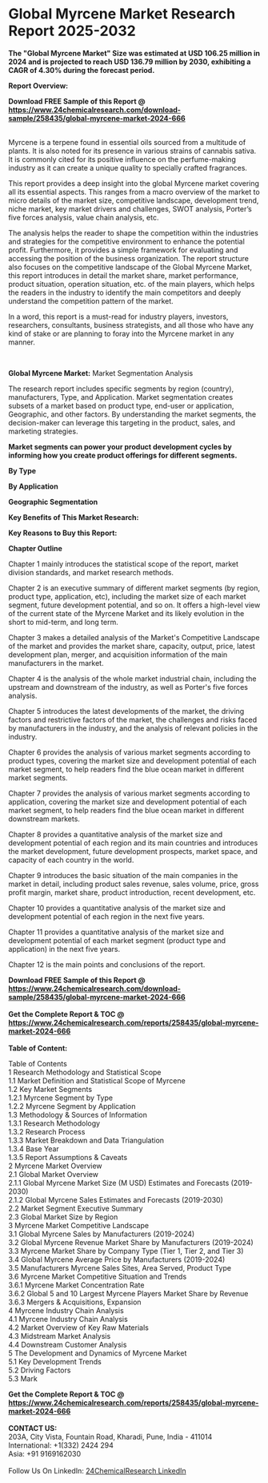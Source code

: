 <h1>Global Myrcene Market Research Report 2025-2032</h1><p><strong>The "Global Myrcene Market" Size was estimated at USD 106.25 million in 2024 and is projected to reach USD 136.79 million by 2030, exhibiting a CAGR of 4.30% during the forecast period.</strong></p><p>
</p><p><strong>Report Overview:</strong></p><div><b>Download FREE Sample of this Report @ 
            <a href="https://www.24chemicalresearch.com/download-sample/258435/global-myrcene-market-2024-666">
            https://www.24chemicalresearch.com/download-sample/258435/global-myrcene-market-2024-666</a></b></div><br><p>
</p><p>Myrcene is a terpene found in essential oils sourced from a multitude of plants. It is also noted for its presence in various strains of cannabis sativa. It is commonly cited for its positive influence on the perfume-making industry as it can create a unique quality to specially crafted fragrances.</p><p>
</p><p>This report provides a deep insight into the global Myrcene market covering all its essential aspects. This ranges from a macro overview of the market to micro details of the market size, competitive landscape, development trend, niche market, key market drivers and challenges, SWOT analysis, Porter’s five forces analysis, value chain analysis, etc.</p><p>
</p><p>The analysis helps the reader to shape the competition within the industries and strategies for the competitive environment to enhance the potential profit. Furthermore, it provides a simple framework for evaluating and accessing the position of the business organization. The report structure also focuses on the competitive landscape of the Global Myrcene Market, this report introduces in detail the market share, market performance, product situation, operation situation, etc. of the main players, which helps the readers in the industry to identify the main competitors and deeply understand the competition pattern of the market.</p><p>
</p><p>In a word, this report is a must-read for industry players, investors, researchers, consultants, business strategists, and all those who have any kind of stake or are planning to foray into the Myrcene market in any manner.</p><p>
 </p><p>
</p><p><strong>Global Myrcene Market:</strong> Market Segmentation Analysis</p><p>
The research report includes specific segments by region (country), manufacturers, Type, and Application. Market segmentation creates subsets of a market based on product type, end-user or application, Geographic, and other factors. By understanding the market segments, the decision-maker can leverage this targeting in the product, sales, and marketing strategies.</p><p>
</p><p><strong>Market segments can power your product development cycles by informing how you create product offerings for different segments.</strong></p><p>
</p><p>
</p><p><strong>By Type</strong></p><p>
</p><p>
</p><p><strong>By Application</strong></p><p>
</p><p>
</p><p><strong>Geographic Segmentation</strong></p><p>
</p><p>
</p><p><strong>Key Benefits of This Market Research:</strong></p><p>
</p><p>
</p><p><strong>Key Reasons to Buy this Report:</strong></p><p>
</p><p>
</p><p><strong>Chapter Outline</strong></p><p>
Chapter 1 mainly introduces the statistical scope of the report, market division standards, and market research methods.</p><p>
Chapter 2 is an executive summary of different market segments (by region, product type, application, etc), including the market size of each market segment, future development potential, and so on. It offers a high-level view of the current state of the Myrcene Market and its likely evolution in the short to mid-term, and long term.</p><p>
Chapter 3 makes a detailed analysis of the Market's Competitive Landscape of the market and provides the market share, capacity, output, price, latest development plan, merger, and acquisition information of the main manufacturers in the market.</p><p>
Chapter 4 is the analysis of the whole market industrial chain, including the upstream and downstream of the industry, as well as Porter's five forces analysis.</p><p>
Chapter 5 introduces the latest developments of the market, the driving factors and restrictive factors of the market, the challenges and risks faced by manufacturers in the industry, and the analysis of relevant policies in the industry.</p><p>
Chapter 6 provides the analysis of various market segments according to product types, covering the market size and development potential of each market segment, to help readers find the blue ocean market in different market segments.</p><p>
Chapter 7 provides the analysis of various market segments according to application, covering the market size and development potential of each market segment, to help readers find the blue ocean market in different downstream markets.</p><p>
Chapter 8 provides a quantitative analysis of the market size and development potential of each region and its main countries and introduces the market development, future development prospects, market space, and capacity of each country in the world.</p><p>
Chapter 9 introduces the basic situation of the main companies in the market in detail, including product sales revenue, sales volume, price, gross profit margin, market share, product introduction, recent development, etc.</p><p>
Chapter 10 provides a quantitative analysis of the market size and development potential of each region in the next five years.</p><p>
Chapter 11 provides a quantitative analysis of the market size and development potential of each market segment (product type and application) in the next five years.</p><p>
Chapter 12 is the main points and conclusions of the report.</p><div><b>Download FREE Sample of this Report @ 
            <a href="https://www.24chemicalresearch.com/download-sample/258435/global-myrcene-market-2024-666">
            https://www.24chemicalresearch.com/download-sample/258435/global-myrcene-market-2024-666</a></b></div><br><div><b>Get the Complete Report & TOC @ 
            <a href="https://www.24chemicalresearch.com/reports/258435/global-myrcene-market-2024-666">
            https://www.24chemicalresearch.com/reports/258435/global-myrcene-market-2024-666</a></b></div><br>
            <b>Table of Content:</b><p>Table of Contents<br />
1 Research Methodology and Statistical Scope<br />
1.1 Market Definition and Statistical Scope of Myrcene<br />
1.2 Key Market Segments<br />
1.2.1 Myrcene Segment by Type<br />
1.2.2 Myrcene Segment by Application<br />
1.3 Methodology & Sources of Information<br />
1.3.1 Research Methodology<br />
1.3.2 Research Process<br />
1.3.3 Market Breakdown and Data Triangulation<br />
1.3.4 Base Year<br />
1.3.5 Report Assumptions & Caveats<br />
2 Myrcene Market Overview<br />
2.1 Global Market Overview<br />
2.1.1 Global Myrcene Market Size (M USD) Estimates and Forecasts (2019-2030)<br />
2.1.2 Global Myrcene Sales Estimates and Forecasts (2019-2030)<br />
2.2 Market Segment Executive Summary<br />
2.3 Global Market Size by Region<br />
3 Myrcene Market Competitive Landscape<br />
3.1 Global Myrcene Sales by Manufacturers (2019-2024)<br />
3.2 Global Myrcene Revenue Market Share by Manufacturers (2019-2024)<br />
3.3 Myrcene Market Share by Company Type (Tier 1, Tier 2, and Tier 3)<br />
3.4 Global Myrcene Average Price by Manufacturers (2019-2024)<br />
3.5 Manufacturers Myrcene Sales Sites, Area Served, Product Type<br />
3.6 Myrcene Market Competitive Situation and Trends<br />
3.6.1 Myrcene Market Concentration Rate<br />
3.6.2 Global 5 and 10 Largest Myrcene Players Market Share by Revenue<br />
3.6.3 Mergers & Acquisitions, Expansion<br />
4 Myrcene Industry Chain Analysis<br />
4.1 Myrcene Industry Chain Analysis<br />
4.2 Market Overview of Key Raw Materials<br />
4.3 Midstream Market Analysis<br />
4.4 Downstream Customer Analysis<br />
5 The Development and Dynamics of Myrcene Market <br />
5.1 Key Development Trends<br />
5.2 Driving Factors<br />
5.3 Mark</p><div><b>Get the Complete Report & TOC @ 
            <a href="https://www.24chemicalresearch.com/reports/258435/global-myrcene-market-2024-666">
            https://www.24chemicalresearch.com/reports/258435/global-myrcene-market-2024-666</a></b></div><br><b>CONTACT US:</b><br>
            203A, City Vista, Fountain Road, Kharadi, Pune, India - 411014<br>
            International: +1(332) 2424 294<br>
            Asia: +91 9169162030 <br><br>
            Follow Us On LinkedIn: <a href="https://www.linkedin.com/company/24chemicalresearch/">24ChemicalResearch LinkedIn</a>